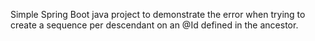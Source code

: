 Simple Spring Boot java project to demonstrate the error when trying to create a sequence per descendant on an @Id defined in the ancestor.
